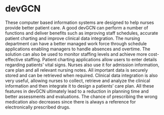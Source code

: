 # devGCN

These computer based information systems are designed to help nurses provide better patient care. A good devGCN can perform a number of functions and deliver benefits such as improving staff schedules, accurate patient charting and improve clinical data integration.
The nursing department can have a better managed work force through schedule applications enabling managers to handle absences and overtime. The solution can also be used to monitor staffing levels and achieve more cost-effective staffing. Patient charting applications allow users to enter details regarding patients’ vital signs. Nurses also use it for admission information, care plan and all relevant nursing notes. All important data is securely stored and can be retrieved when required. Clinical data integration is also very useful, allowing nurses to collect, retrieve and analyze the clinical information and then integrate it to design a patients’ care plan.
All these features in devGCN ultimately lead to a reduction in planning time and better assessments and evaluations. The chance of prescribing the wrong medication also decreases since there is always a reference for electronically prescribed drugs.
